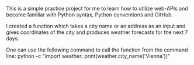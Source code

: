 This is a simple practice project for me to learn how to utilize web-APIs and become familiar with Python syntax, Python conventions and GitHub.

I created a function which takes a city name or an address as an input and gives coordinates of the city and produces weather forecasts for the next 7 days.


One can use the following command to call the function from the command line:
python -c "import weather; print(weather.city_name('Vienna'))"
